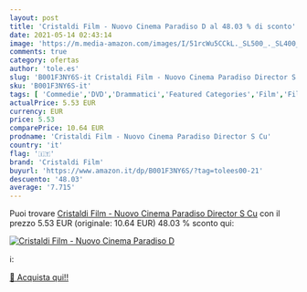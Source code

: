 ```yaml
---
layout: post
title: 'Cristaldi Film - Nuovo Cinema Paradiso D al 48.03 % di sconto'
date: 2021-05-14 02:43:14
image: 'https://m.media-amazon.com/images/I/51rcWu5CCkL._SL500_._SL400_.jpg'
comments: true
category: ofertas
author: 'tole.es'
slug: 'B001F3NY6S-it Cristaldi Film - Nuovo Cinema Paradiso Director S Cu'
sku: 'B001F3NY6S-it'
tags: [ 'Commedie','DVD','Drammatici','Featured Categories','Film','Film e TV','cristaldi film', ]
actualPrice: 5.53 EUR
currency: EUR
price: 5.53
comparePrice: 10.64 EUR
prodname: 'Cristaldi Film - Nuovo Cinema Paradiso Director S Cu'
country: 'it'
flag: '🇮🇹'
brand: 'Cristaldi Film'
buyurl: 'https://www.amazon.it/dp/B001F3NY6S/?tag=tolees00-21'
descuento: '48.03'
average: '7.715'
---
```


Puoi trovare [Cristaldi Film - Nuovo Cinema Paradiso Director S Cu](https://www.amazon.it/dp/B001F3NY6S/?tag=tolees00-21) con il prezzo 5.53 EUR (originale: 10.64 EUR) 48.03 % sconto qui:

[![Cristaldi Film - Nuovo Cinema Paradiso D](https://m.media-amazon.com/images/I/51rcWu5CCkL._SL500_._SL400_.jpg)](https://www.amazon.it/dp/B001F3NY6S/?tag=tolees00-21)

ℹ️:


[🛒 Acquista qui!!](https://www.amazon.it/dp/B001F3NY6S/?tag=tolees00-21)
